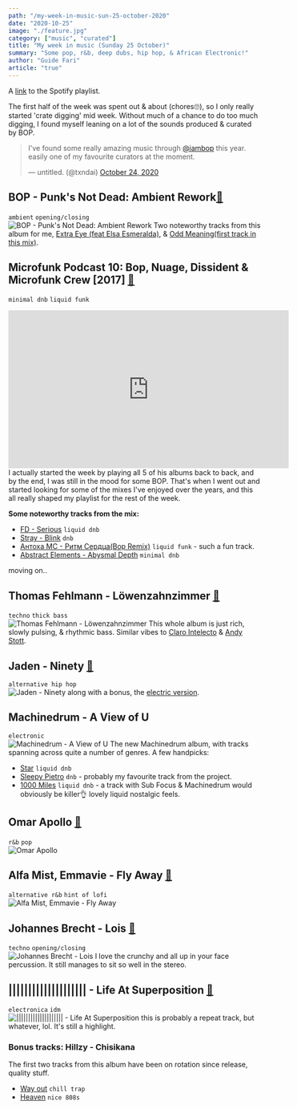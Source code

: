 ```yaml
---
path: "/my-week-in-music-sun-25-october-2020"
date: "2020-10-25"
image: "./feature.jpg"
category: ["music", "curated"]
title: "My week in music (Sunday 25 October)"
summary: "Some pop, r&b, deep dubs, hip hop, & African Electronic!"
author: "Guide Fari"
article: "true"
---
```

A [link](https://open.spotify.com/playlist/0p0cnxlCdyCky6H0fiwGti?si=DqHazNZDTWKhNCnwIZTZmg) to the Spotify playlist.

The first half of the week was spent out & about (chores🙄), so I only really started 'crate digging' mid week. Without much of a chance to do too much digging, I found myself leaning on a lot of the sounds produced & curated by BOP.

<blockquote class="twitter-tweet"><p lang="en" dir="ltr">I&#39;ve found some really amazing music through <a href="https://twitter.com/iambop?ref_src=twsrc%5Etfw">@iambop</a> this year. easily one of my favourite curators at the moment.</p>&mdash; untitled. (@txndai) <a href="https://twitter.com/txndai/status/1320064291727429634?ref_src=twsrc%5Etfw">October 24, 2020</a></blockquote> <script async src="https://platform.twitter.com/widgets.js" charset="utf-8"></script>

## BOP - Punk's Not Dead: Ambient Rework[🔗](https://youtu.be/vrHlsHK-N80)
`ambient` `opening/closing` <br>
![BOP - Punk's Not Dead: Ambient Rework](https://i.scdn.co/image/ab67616d00001e0240b406d36e353161ebc86331)
Two noteworthy tracks from this album for me, [Extra Eye (feat Elsa Esmeralda)](https://youtu.be/KLGrvirXIvE), & [Odd Meaning(first track in this mix)](https://youtu.be/vrHlsHK-N80).<br>

## Microfunk Podcast 10: Bop, Nuage, Dissident & Microfunk Crew [2017] [🔗](https://youtu.be/jYsjThTOIs0)
`minimal dnb` `liquid funk` <br>
<iframe width="560" height="315" src="https://www.youtube-nocookie.com/embed/jYsjThTOIs0" frameborder="0" allow="accelerometer; autoplay; clipboard-write; encrypted-media; gyroscope; picture-in-picture" allowfullscreen></iframe>
I actually started the week by playing all 5 of his albums back to back, and by the end, I was still in the mood for some BOP. That's when I went out and started looking for some of the mixes I've enjoyed over the years, and this all really shaped my playlist for the rest of the week.

**Some noteworthy tracks from the mix:**
- [FD - Serious](https://youtu.be/Nw9HhWW_zpc) `liquid dnb`
- [Stray - Blink](https://youtu.be/pDJlhP6DUSs) `dnb`
- [Антоха МС - Ритм Сердца(Bop Remix)](https://youtu.be/eHEwKf8XOMQ) `liquid funk` - such a fun track.
- [Abstract Elements - Abysmal Depth](https://open.spotify.com/track/7KAOkKkXEMjYBSpHrFPl75?si=6UizdFv6T2ePFglW-V6m5g) `minimal dnb`

moving on..

## Thomas Fehlmann - Löwenzahnzimmer [🔗](https://open.spotify.com/track/127ZxfascwMj7Vm40F3oC2?si=9Q0vk4oSQfG-iO9WFqlWFA)
`techno` `thick bass` <br>
![Thomas Fehlmann - Löwenzahnzimmer](https://i.scdn.co/image/ab67616d00001e02e28b58650f919ac04dc7056b)
This whole album is just rich, slowly pulsing, & rhythmic bass. Similar vibes to [Claro Intelecto](https://open.spotify.com/track/0CVwFKT2DLOtwvMXv2DF2A?si=xN49qyoYQQirzcr9hMpEuA) & [Andy Stott](https://open.spotify.com/track/0UMLFx5VO2BdqTPdZwiSGb?si=Q3S3QO7HSoO6XI3QFW418A).

## Jaden - Ninety [🔗](https://open.spotify.com/track/2jdw2tc29bqJwToyGvKgJm?si=sWTd50z6QHeqdXPmX79tUA)
`alternative hip hop`<br>
![Jaden - Ninety](https://i.scdn.co/image/ab67616d00001e026aafb01504b69173c877bdca)
along with a bonus, the [electric version](https://open.spotify.com/track/7rHIOIfWnCF5MTjcmiArSG?si=mFlbCtS0RKmMAoC_eXrY6g).

## Machinedrum - A View of U
`electronic`<br>
![Machinedrum - A View of U](https://i.scdn.co/image/ab67616d00001e02d395550736092b7c1895b9ad)
The new Machinedrum album, with tracks spanning across quite a number of genres. A few handpicks: 
- [Star](https://open.spotify.com/track/1pvfRI4ahc13eOvO2rVzol?si=QXX40FQCRhGL17sIoAmLvQ) `liquid dnb`
- [Sleepy Pietro](https://open.spotify.com/track/0MoeShvEacFvWAROMIfqKz?si=vK_iRTrPQeeVSKun9qOx4w) `dnb` - probably my favourite track from the project.
- [1000 Miles](https://open.spotify.com/track/74NPJ5FDyMzvKi063Zxd5I?si=1kMariUHTNu7VdaGoW79nw) `liquid dnb` - a track with Sub Focus & Machinedrum would obviously be killer👌 lovely liquid nostalgic feels.

## Omar Apollo [🔗](https://open.spotify.com/track/18eZc40EneLmStYEy3cLBP?si=EV7zTrcCSemUWAyYYsOZQQ)
`r&b` `pop` <br>
![Omar Apollo](https://i.scdn.co/image/ab67616d00001e02737a31f300f76a6fab4f957f)

## Alfa Mist, Emmavie - Fly Away [🔗](https://open.spotify.com/track/2VJnZ0oDn1mEzjNJrOfo3t?si=C5RLEf7ERVGzk3CW3jJckw)
`alternative r&b` `hint of lofi`  <br>
![Alfa Mist, Emmavie - Fly Away](https://i.scdn.co/image/ab67616d00001e02180ec9a6fe9aef97da4813cd)

## Johannes Brecht - Lois [🔗](https://youtu.be/DcYusIETvsg?list=TLPQMDMxMDIwMjCORiZPTQ94FA)
`techno` `opening/closing` <br>
![Johannes Brecht - Lois](https://i.scdn.co/image/ab67616d00001e02a352c4916464da35bb2f0696)
I love the crunchy and all up in your face percussion. It still manages to sit so well in the stereo.

## |||||||||||||||||||| - Life At Superposition [🔗](https://open.spotify.com/track/2UjcdO679DaqmrnmmBZjS6?si=fLBp6SzmTgimuDjPs9739w)
`electronica` `idm` <br>
![|||||||||||||||||||| - Life At Superposition](https://i.scdn.co/image/ab67616d00001e02e585532717c7f2b24cfe1c81)
this is probably a repeat track, but whatever, lol. It's still a highlight.

### Bonus tracks: Hillzy - Chisikana
The first two tracks from this album have been on rotation since release, quality stuff.
- [Way out](https://open.spotify.com/track/1kDn6XM8uc1McbsK901nRu?si=828Oc__VQ_-7I3Qg2XH4VA) `chill trap`
- [Heaven](https://open.spotify.com/track/7ItYoUB2LOaAVTvaygkc0Y?si=foazdz8DRgqVgTNvp5-6pQ) `nice 808s`